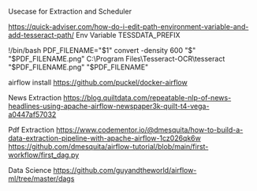Usecase for Extraction and Scheduler





https://quick-adviser.com/how-do-i-edit-path-environment-variable-and-add-tesseract-path/
Env Variable TESSDATA_PREFIX


!/bin/bash
PDF_FILENAME="$1"
convert -density 600 "$" "$PDF_FILENAME.png"
C:\Program Files\Tesseract-OCR\tesseract "$PDF_FILENAME.png" "$PDF_FILENAME"
 
airflow install
https://github.com/puckel/docker-airflow

News Extraction
https://blog.quiltdata.com/repeatable-nlp-of-news-headlines-using-apache-airflow-newspaper3k-quilt-t4-vega-a0447af57032

Pdf Extraction
https://www.codementor.io/@dmesquita/how-to-build-a-data-extraction-pipeline-with-apache-airflow-1cz026qk6w
https://github.com/dmesquita/airflow-tutorial/blob/main/first-workflow/first_dag.py

Data Science
https://github.com/guyandtheworld/airflow-ml/tree/master/dags